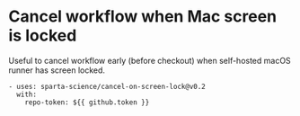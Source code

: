 # Cancel workflow when Mac screen is locked

Useful to cancel workflow early (before checkout) when self-hosted macOS runner has screen locked.

    - uses: sparta-science/cancel-on-screen-lock@v0.2
      with:
        repo-token: ${{ github.token }}

